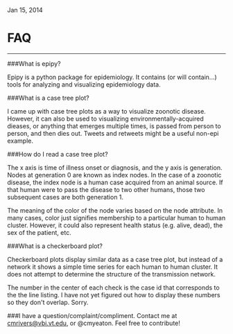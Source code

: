 Jan 15, 2014

# FAQ
-----
###What is epipy?

Epipy is a python package for epidemiology.  It contains (or will contain...)
tools for analyzing and visualizing epidemiology data.

###What is a case tree plot?

I came up with case tree plots as a way to visualize zoonotic disease.
However, it can also be used to visualizing environmentally-acquired
dieases, or anything that emerges multiple times, is passed from person
to person, and then dies out. Tweets and retweets might be a useful
non-epi example.

###How do I read a case tree plot?

The x axis is time of illness onset or diagnosis, and the y axis is
generation. Nodes at generation 0 are known as index nodes.
In the case of a zoonotic disease, the index node is a human case
acquired from an animal source. If that human were to pass
the disease to two other humans, those two subsequent cases are both
generation 1.

The meaning of the color of the node varies based on the node attribute.
In many cases, color just signifies membership to a particular human to
human cluster. However, it could also represent health status (e.g. alive, dead),
the sex of the patient, etc. 

###What is a checkerboard plot?

Checkerboard plots display similar data as a case tree plot, but instead
of a network it shows a simple time series for each human to human cluster.
It does not attempt to determine the structure of the transmission network.

The number in the center of each check is the case id that corresponds
to the the line listing. I have not yet figured out how to display these
numbers so they don't overlap. Sorry.

###I have a question/complaint/compliment.
Contact me at cmrivers@vbi.vt.edu, or @cmyeaton. Feel free to contribute!
